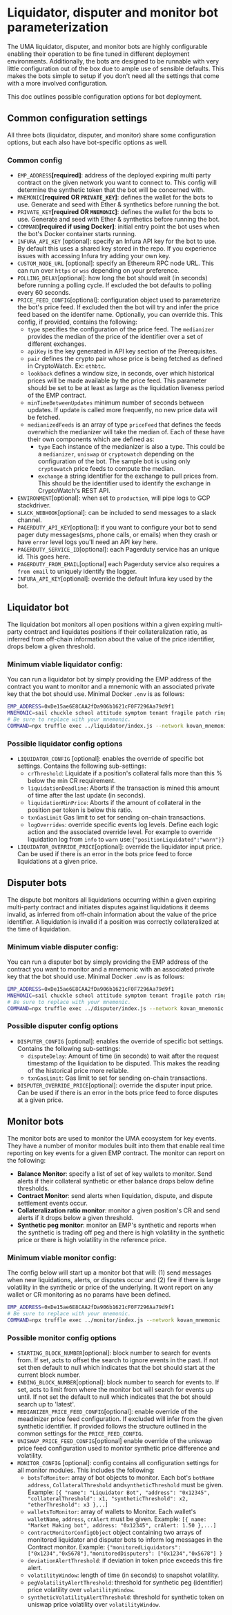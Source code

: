 # Liquidator, disputer and monitor bot parameterization

The UMA liquidator, disputer, and monitor bots are highly configurable enabling their operation to be fine tuned in different deployment environments. Additionally, the bots are designed to be runnable with very little configuration out of the box due to ample use of sensible defaults. This makes the bots simple to setup if you don't need all the settings that come with a more involved configuration.

This doc outlines possible configuration options for bot deployment.

## Common configuration settings

All three bots (liquidator, disputer, and monitor) share some configuration options, but each also have bot-specific options as well.

### Common config

- `EMP_ADDRESS`**[required]**: address of the deployed expiring multi party contract on the given network you want to connect to. This config will determine the synthetic token that the bot will be concerned with.
- `MNEMONIC`**[required OR `PRIVATE_KEY`]**: defines the wallet for the bots to use. Generate and seed with Ether & synthetics before running the bot.
- `PRIVATE_KEY`**[required OR `MNEMONIC`]**: defines the wallet for the bots to use. Generate and seed with Ether & synthetics before running the bot.
- `COMMAND`**[required if using Docker]**: initial entry point the bot uses when the bot's Docker container starts running.
- `INFURA_API_KEY` [optional]: specify an Infura API key for the bot to use. By default this uses a shared key stored in the repo. If you experience issues with accessing Infura try adding your own key.
- `CUSTOM_NODE_URL` [optional]: specify an Ethereum RPC node URL. This can run over `https` or `wss` depending on your preference.
- `POLLING_DELAY`[optional]: how long the bot should wait (in seconds) before running a polling cycle. If excluded the bot defaults to polling every 60 seconds.
- `PRICE_FEED_CONFIG`[optional]: configuration object used to parameterize the bot's price feed. If excluded then the bot will try and infer the price feed based on the identifer name. Optionally, you can override this. This config, if provided, contains the following:
  - `type` specifies the configuration of the price feed. The `medianizer` provides the median of the price of the identifier over a set of different exchanges.
  - `apiKey` is the key generated in API key section of the Prerequisites.
  - `pair` defines the crypto pair whose price is being fetched as defined in CryptoWatch. Ex: `ethbtc`.
  - `lookback` defines a window size, in seconds, over which historical prices will be made available by the price feed. This parameter should be set to be at least as large as the liquidation liveness period of the EMP contract.
  - `minTimeBetweenUpdates` minimum number of seconds between updates. If update is called more frequently, no new price data will be fetched.
  - `medianizedFeeds` is an array of type `priceFeed` that defines the feeds overwhich the medianizer will take the median of. Each of these have their own components which are defined as:
    - `type` Each instance of the medianizer is also a type. This could be a `medianizer`, `uniswap` or `cryptowatch` depending on the configuration of the bot. The sample bot is using only `cryptowatch` price feeds to compute the median.
    - `exchange` a string identifier for the exchange to pull prices from. This should be the identifier used to identify the exchange in CryptoWatch's REST API.
- `ENVIRONMENT`[optional]: when set to `production`, will pipe logs to GCP stackdriver.
- `SLACK_WEBHOOK`[optional]: can be included to send messages to a slack channel.
- `PAGERDUTY_API_KEY`[optional]: if you want to configure your bot to send pager duty messages(sms, phone calls, or emails) when they crash or have `error` level logs you'll need an API key here.
- `PAGERDUTY_SERVICE_ID`[optional]: each Pagerduty service has an unique id. This goes here.
- `PAGERDUTY_FROM_EMAIL`[optional] each Pagerduty service also requires a `from email` to uniquely identify the logger.
- `INFURA_API_KEY`[optional]: override the default Infura key used by the bot.

## Liquidator bot

The liquidation bot monitors all open positions within a given expiring multi-party contract and liquidates positions if their collateralization ratio, as inferred from off-chain information about the value of the price identifier, drops below a given threshold.

### Minimum viable liquidator config:

You can run a liquidator bot by simply providing the EMP address of the contract you want to monitor and a mnemonic with an associated private key that the bot should use. Minimal Docker `.env` is as follows:

```bash
EMP_ADDRESS=0xDe15ae6E8CAA2fDa906b1621cF0F7296Aa79d9f1
MNEMONIC=sail chuckle school attitude symptom tenant fragile patch ring immense main rapid
# Be sure to replace with your mnemonic.
COMMAND=npx truffle exec ../liquidator/index.js --network kovan_mnemonic
```

### Possible liquidator config options

- `LIQUIDATOR_CONFIG` [optional]: enables the override of specific bot settings. Contains the following sub-settings:
  - `crThreshold`: Liquidate if a position's collateral falls more than this % below the min CR requirement.
  - `liquidationDeadline`: Aborts if the transaction is mined this amount of time after the last update (in seconds).
  - `liquidationMinPrice`: Aborts if the amount of collateral in the position per token is below this ratio.
  - `txnGasLimit` Gas limit to set for sending on-chain transactions.
  - `logOverrides`: override specific events log levels. Define each logic action and the associated override level. For example to override liquidation log from `info` to `warn` use:`{"positionLiquidated":"warn"}}`
- `LIQUIDATOR_OVERRIDE_PRICE`[optional]: override the liquidator input price. Can be used if there is an error in the bots price feed to force liquidations at a given price.

## Disputer bots

The dispute bot monitors all liquidations occurring within a given expiring multi-party contract and initiates disputes against liquidations it deems invalid, as inferred from off-chain information about the value of the price identifier.
A liquidation is invalid if a position was correctly collateralized at the time of liquidation.

### Minimum viable disputer config:

You can run a disputer bot by simply providing the EMP address of the contract you want to monitor and a mnemonic with an associated private key that the bot should use. Minimal Docker `.env` is as follows:

```bash
EMP_ADDRESS=0xDe15ae6E8CAA2fDa906b1621cF0F7296Aa79d9f1
MNEMONIC=sail chuckle school attitude symptom tenant fragile patch ring immense main rapid
# Be sure to replace with your mnemonic.
COMMAND=npx truffle exec ../disputer/index.js --network kovan_mnemonic
```

### Possible disputer config options

- `DISPUTER_CONFIG` [optional]: enables the override of specific bot settings. Contains the following sub-settings:
  - `disputeDelay`: Amount of time (in seconds) to wait after the request timestamp of the liquidation to be disputed. This makes the reading of the historical price more reliable.
  - `txnGasLimit`: Gas limit to set for sending on-chain transactions.
- `DISPUTER_OVERRIDE_PRICE`[optional]: override the disputer input price. Can be used if there is an error in the bots price feed to force disputes at a given price.

## Monitor bots

The monitor bots are used to monitor the UMA ecosystem for key events. They have a number of monitor modules built into them that enable real time reporting on key events for a given EMP contract. The monitor can report on the following:

- **Balance Monitor**: specify a list of set of key wallets to monitor. Send alerts if their collateral synthetic or ether balance drops below define thresholds.
- **Contract Monitor**: send alerts when liquidation, dispute, and dispute settlement events occur.
- **Collateralization ratio monitor**: monitor a given position's CR and send alerts if it drops below a given threshold.
- **Synthetic peg monitor**: monitor an EMP's synthetic and reports when the synthetic is trading off peg and there is high volatility in the synthetic price or there is high volatility in the reference price.

### Minimum viable monitor config:

The config below will start up a monitor bot that will: (1) send messages when new liquidations, alerts, or disputes occur and (2) fire if there is large volatility in the synthetic or price of the underlying. It wont report on any wallet or CR monitoring as no params have been defined.

```bash
EMP_ADDRESS=0xDe15ae6E8CAA2fDa906b1621cF0F7296Aa79d9f1
# Be sure to replace with your mnemonic.
COMMAND=npx truffle exec ../monitor/index.js --network kovan_mnemonic
```

### Possible monitor config options

- `STARTING_BLOCK_NUMBER`[optional]: block number to search for events from. If set, acts to offset the search to ignore events in the past. If not set then default to null which indicates that the bot should start at the current block number.
- `ENDING_BLOCK_NUMBER`[optional]: block number to search for events to. If set, acts to limit from where the monitor bot will search for events up until. If not set the default to null which indicates that the bot should search up to 'latest'.
- `MEDIANIZER_PRICE_FEED_CONFIG`[optional]: enable override of the meadinizer price feed configuration. If excluded will infer from the given synthetic identifier. If provided follows the structure outlined in the common settings for the `PRICE_FEED_CONFIG`.
- `UNISWAP_PRICE_FEED_CONFIG`[optional] enable override of the uniswap price feed configuration used to monitor synthetic price difference and volatility.
- `MONITOR_CONFIG` [optional]: config contains all configuration settings for all monitor modules. This includes the following:
  - `botsToMonitor`: array of bot objects to monitor. Each bot's `botName` `address`, `CollateralThreshold` and`syntheticThreshold` must be given. Example:
    `[{ "name": "Liquidator Bot", "address": "0x12345", "collateralThreshold": x1, "syntheticThreshold": x2, "etherThreshold": x3 },..]`
  - `walletsToMonitor`: array of wallets to Monitor. Each wallet's `walletName`, `address`, `crAlert` must be given. Example: `[{ name: "Market Making bot", address: "0x12345", crAlert: 1.50 },...]`
  - `contractMonitorConfigObject` object containing two arrays of monitored liquidator and disputer bots to inform log messages in the Contract monitor. Example: `{"monitoredLiquidators": ["0x1234","0x5678"],"monitoredDisputers": ["0x1234","0x5678"] }`
  - `deviationAlertThreshold`: if deviation in token price exceeds this fire alert.
  - `volatilityWindow`: length of time (in seconds) to snapshot volatility.
  - `pegVolatilityAlertThreshold`: threshold for synthetic peg (identifier) price volatility over `volatilityWindow`.
  - `syntheticVolatilityAlertThreshold`: threshold for synthetic token on uniswap price volatility over `volatilityWindow`.
